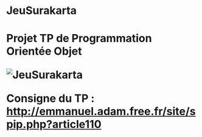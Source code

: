# JeuSurakarta
<h1>Projet TP de Programmation Orientée Objet
  
![JeuSurakarta](http://emmanuel.adam.free.fr/site/IMG/png/surakarta.png)

Consigne du TP : http://emmanuel.adam.free.fr/site/spip.php?article110
